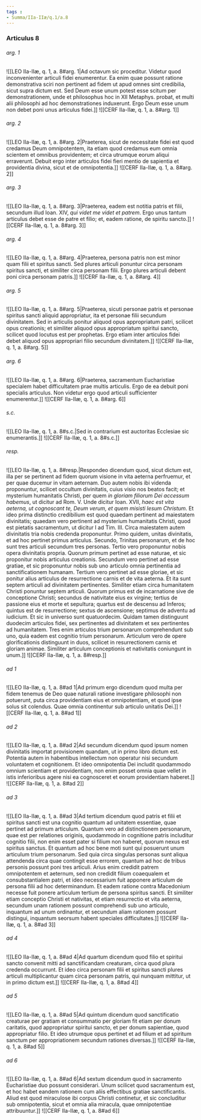 ```yaml
---
tags : 
- Summa/IIa-IIæ/q.1/a.8
---
```


### Articulus 8

###### arg. 1
![[LEO IIa-IIæ, q. 1, a. 8#arg. 1|Ad octavum sic proceditur. Videtur quod inconvenienter articuli fidei enumerentur. Ea enim quae possunt ratione demonstrativa sciri non pertinent ad fidem ut apud omnes sint credibilia, sicut supra dictum est. Sed Deum esse unum potest esse scitum per demonstrationem, unde et philosophus hoc in XII Metaphys. probat, et multi alii philosophi ad hoc demonstrationes induxerunt. Ergo Deum esse unum non debet poni unus articulus fidei.]]
![[CERF IIa-IIæ, q. 1, a. 8#arg. 1]]

###### arg. 2
![[LEO IIa-IIæ, q. 1, a. 8#arg. 2|Praeterea, sicut de necessitate fidei est quod credamus Deum omnipotentem, ita etiam quod credamus eum omnia scientem et omnibus providentem; et circa utrumque eorum aliqui erraverunt. Debuit ergo inter articulos fidei fieri mentio de sapientia et providentia divina, sicut et de omnipotentia.]]
![[CERF IIa-IIæ, q. 1, a. 8#arg. 2]]

###### arg. 3
![[LEO IIa-IIæ, q. 1, a. 8#arg. 3|Praeterea, eadem est notitia patris et filii, secundum illud Ioan. XIV, *qui videt me videt et patrem*. Ergo unus tantum articulus debet esse de patre et filio; et, eadem ratione, de spiritu sancto.]]
![[CERF IIa-IIæ, q. 1, a. 8#arg. 3]]

###### arg. 4
![[LEO IIa-IIæ, q. 1, a. 8#arg. 4|Praeterea, persona patris non est minor quam filii et spiritus sancti. Sed plures articuli ponuntur circa personam spiritus sancti, et similiter circa personam filii. Ergo plures articuli debent poni circa personam patris.]]
![[CERF IIa-IIæ, q. 1, a. 8#arg. 4]]

###### arg. 5
![[LEO IIa-IIæ, q. 1, a. 8#arg. 5|Praeterea, sicuti personae patris et personae spiritus sancti aliquid appropriatur, ita et personae filii secundum divinitatem. Sed in articulis ponitur aliquod opus appropriatum patri, scilicet opus creationis; et similiter aliquod opus appropriatum spiritui sancto, scilicet quod locutus est per prophetas. Ergo etiam inter articulos fidei debet aliquod opus appropriari filio secundum divinitatem.]]
![[CERF IIa-IIæ, q. 1, a. 8#arg. 5]]

###### arg. 6
![[LEO IIa-IIæ, q. 1, a. 8#arg. 6|Praeterea, sacramentum Eucharistiae specialem habet difficultatem prae multis articulis. Ergo de ea debuit poni specialis articulus. Non videtur ergo quod articuli sufficienter enumerentur.]]
![[CERF IIa-IIæ, q. 1, a. 8#arg. 6]]

###### s.c.
![[LEO IIa-IIæ, q. 1, a. 8#s.c.|Sed in contrarium est auctoritas Ecclesiae sic enumerantis.]]
![[CERF IIa-IIæ, q. 1, a. 8#s.c.]]

###### resp.
![[LEO IIa-IIæ, q. 1, a. 8#resp.|Respondeo dicendum quod, sicut dictum est, illa per se pertinent ad fidem quorum visione in vita aeterna perfruemur, et per quae ducemur in vitam aeternam. Duo autem nobis ibi videnda proponuntur, scilicet occultum divinitatis, cuius visio nos beatos facit; et mysterium humanitatis Christi, per quem *in gloriam filiorum Dei accessum habemus*, ut dicitur ad Rom. V. Unde dicitur Ioan. XVII, *haec est vita aeterna, ut cognoscant te, Deum verum, et quem misisti Iesum Christum*. Et ideo prima distinctio credibilium est quod quaedam pertinent ad maiestatem divinitatis; quaedam vero pertinent ad mysterium humanitatis Christi, quod est pietatis sacramentum, ut dicitur I ad Tim. III. Circa maiestatem autem divinitatis tria nobis credenda proponuntur. Primo quidem, unitas divinitatis, et ad hoc pertinet primus articulus. Secundo, Trinitas personarum, et de hoc sunt tres articuli secundum tres personas. Tertio vero proponuntur nobis opera divinitatis propria. Quorum primum pertinet ad esse naturae, et sic proponitur nobis articulus creationis. Secundum vero pertinet ad esse gratiae, et sic proponuntur nobis sub uno articulo omnia pertinentia ad sanctificationem humanam. Tertium vero pertinet ad esse gloriae, et sic ponitur alius articulus de resurrectione carnis et de vita aeterna. Et ita sunt septem articuli ad divinitatem pertinentes. Similiter etiam circa humanitatem Christi ponuntur septem articuli. Quorum primus est de incarnatione sive de conceptione Christi; secundus de nativitate eius ex virgine; tertius de passione eius et morte et sepultura; quartus est de descensu ad Inferos; quintus est de resurrectione; sextus de ascensione; septimus de adventu ad iudicium. Et sic in universo sunt quatuordecim. Quidam tamen distinguunt duodecim articulos fidei, sex pertinentes ad divinitatem et sex pertinentes ad humanitatem. Tres enim articulos trium personarum comprehendunt sub uno, quia eadem est cognitio trium personarum. Articulum vero de opere glorificationis distinguunt in duos, scilicet in resurrectionem carnis et gloriam animae. Similiter articulum conceptionis et nativitatis coniungunt in unum.]]
![[CERF IIa-IIæ, q. 1, a. 8#resp.]]

###### ad 1
![[LEO IIa-IIæ, q. 1, a. 8#ad 1|Ad primum ergo dicendum quod multa per fidem tenemus de Deo quae naturali ratione investigare philosophi non potuerunt, puta circa providentiam eius et omnipotentiam, et quod ipse solus sit colendus. Quae omnia continentur sub articulo unitatis Dei.]]
![[CERF IIa-IIæ, q. 1, a. 8#ad 1]]

###### ad 2
![[LEO IIa-IIæ, q. 1, a. 8#ad 2|Ad secundum dicendum quod ipsum nomen divinitatis importat provisionem quandam, ut in primo libro dictum est. Potentia autem in habentibus intellectum non operatur nisi secundum voluntatem et cognitionem. Et ideo omnipotentia Dei includit quodammodo omnium scientiam et providentiam, non enim posset omnia quae vellet in istis inferioribus agere nisi ea cognosceret et eorum providentiam haberet.]]
![[CERF IIa-IIæ, q. 1, a. 8#ad 2]]

###### ad 3
![[LEO IIa-IIæ, q. 1, a. 8#ad 3|Ad tertium dicendum quod patris et filii et spiritus sancti est una cognitio quantum ad unitatem essentiae, quae pertinet ad primum articulum. Quantum vero ad distinctionem personarum, quae est per relationes originis, quodammodo in cognitione patris includitur cognitio filii, non enim esset pater si filium non haberet, quorum nexus est spiritus sanctus. Et quantum ad hoc bene moti sunt qui posuerunt unum articulum trium personarum. Sed quia circa singulas personas sunt aliqua attendenda circa quae contingit esse errorem, quantum ad hoc de tribus personis possunt poni tres articuli. Arius enim credidit patrem omnipotentem et aeternum, sed non credidit filium coaequalem et consubstantialem patri, et ideo necessarium fuit apponere articulum de persona filii ad hoc determinandum. Et eadem ratione contra Macedonium necesse fuit ponere articulum tertium de persona spiritus sancti. Et similiter etiam conceptio Christi et nativitas, et etiam resurrectio et vita aeterna, secundum unam rationem possunt comprehendi sub uno articulo, inquantum ad unum ordinantur, et secundum aliam rationem possunt distingui, inquantum seorsum habent speciales difficultates.]]
![[CERF IIa-IIæ, q. 1, a. 8#ad 3]]

###### ad 4
![[LEO IIa-IIæ, q. 1, a. 8#ad 4|Ad quartum dicendum quod filio et spiritui sancto convenit mitti ad sanctificandam creaturam, circa quod plura credenda occurrunt. Et ideo circa personam filii et spiritus sancti plures articuli multiplicantur quam circa personam patris, qui nunquam mittitur, ut in primo dictum est.]]
![[CERF IIa-IIæ, q. 1, a. 8#ad 4]]

###### ad 5
![[LEO IIa-IIæ, q. 1, a. 8#ad 5|Ad quintum dicendum quod sanctificatio creaturae per gratiam et consummatio per gloriam fit etiam per donum caritatis, quod appropriatur spiritui sancto, et per donum sapientiae, quod appropriatur filio. Et ideo utrumque opus pertinet et ad filium et ad spiritum sanctum per appropriationem secundum rationes diversas.]]
![[CERF IIa-IIæ, q. 1, a. 8#ad 5]]

###### ad 6
![[LEO IIa-IIæ, q. 1, a. 8#ad 6|Ad sextum dicendum quod in sacramento Eucharistiae duo possunt considerari. Unum scilicet quod sacramentum est, et hoc habet eandem rationem cum aliis effectibus gratiae sanctificantis. Aliud est quod miraculose ibi corpus Christi continetur, et sic concluditur sub omnipotentia, sicut et omnia alia miracula, quae omnipotentiae attribuuntur.]]
![[CERF IIa-IIæ, q. 1, a. 8#ad 6]]

